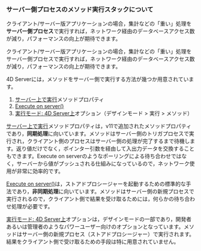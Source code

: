### サーバー側プロセスのメソッド実行スタックについて

クライアント/サーバー版アプリケーションの場合，集計などの「重い」処理を**サーバー側プロセス**で実行すれば，ネットワーク経由のデータベースアクセス数が減り，パフォーマンスの向上が期待できます。

クライアント/サーバー版アプリケーションの場合，集計などの「重い」処理をサーバー側プロセスで実行すれば，ネットワーク経由のデータベースアクセス数が減り，パフォーマンスの向上が期待できます。

4D Serverには，メソッドをサーバー側で実行する方法が幾つか用意されています。

1. [サーバー上で実行](http://doc.4d.com/4Dv16/4D/16/Execute-on-Server-attribute.300-3047542.ja.html)メソッドプロパティ
1. [Execute on server()](http://doc.4d.com/4Dv16/4D/16.2/Execute-on-server.301-3433448.ja.html)
1. [実行モード: 4D Server上](http://doc.4d.com/4Dv16R4/4D/16-R4/Executing-methods.300-3330269.ja.html)オプション（デザインモード > 実行 > メソッド）

[サーバー上で実行](http://doc.4d.com/4Dv16/4D/16/Execute-on-Server-attribute.300-3047542.ja.html)メソッドプロパティは，v11で追加されたメソッドプロパティであり，**同期処理**に向いています。メソッドはサーバー側のトリガプロセスで実行され，クライアント側のプロセスはサーバー側の処理が完了するまで待機します。返り値だけでなく，ポインター引数を経由して入出力データを交換することもできます。Execute on serverのようなポーリングによる待ち合わせではなく，サーバーから値がプッシュされる仕組みになっているので，ネットワーク使用が非常に効率的です。

[Execute on server()](http://doc.4d.com/4Dv16/4D/16.2/Execute-on-server.301-3433448.ja.html)は，ストアドプロシージャーを起動するための標準的な手法であり，**非同期処理**に向いています。メソッドはサーバー側の新規プロセスで実行されるので，クライアント側で結果を受け取るためには，何らかの待ち合わせ処理が必要です。

[実行モード: 4D Server上](http://doc.4d.com/4Dv16R4/4D/16-R4/Executing-methods.300-3330269.ja.html)オプションは，デザインモードの一部であり，開発者あるいは管理者のようなパワーユーザー向けのオプションとなっています。メソッドはサーバー側の新規プロセス（ストアドプロシージャー）で実行されます。結果をクライアント側で受け取るための手段は特に用意されていません。
